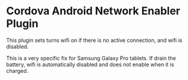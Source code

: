 Cordova Android Network Enabler Plugin
=================================

This plugin sets turns wifi on if there is no active connection, and wifi is disabled.

This is a very specific fix for Samsung Galaxy Pro tablets.  If drain the battery, wifi is automatically disabled and does 
not enable when it is charged.


